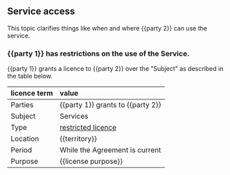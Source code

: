 ## Service access

This topic clarifies things like when and where {{party 2}} can use the service.

### {{party 1}} has restrictions on the use of the Service.

{{party 1}} grants a licence to {{party 2}} over the "Subject" as described in the table below.

|licence term| value
|:------------- |:-------------
| Parties | {{party 1}} grants to {{party 2}}
| Subject | Services
| Type | [restricted licence](https://github.com/lawpatch/au-ip_license/blob/249478cd511a2ad08929d6aff10f95458601d0fc/au-license_ip_restrictive.md)
| Location | {{territory}}
| Period | While the Agreement is current
| Purpose |  {{license purpose}}
